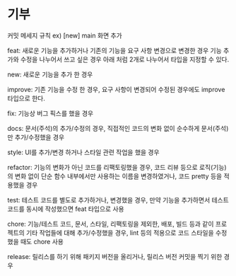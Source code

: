 # 기부

커밋 메세지 규칙  ex) [new] main 화면 추가

feat: 새로운 기능을 추가하거나 기존의 기능을 요구 사항 변경으로 변경한 경우
기능 추가와 수정을 나누어서 쓰고 싶은 경우 아래 처럼 2개로 나누어서 타입을 지정할 수 있다.

new: 새로운 기능을 추가 한 경우

improve: 기존 기능을 수정 한 경우, 요구 사항이 변경되어 수정된 경우에도 improve 타입으로 한다.

fix: 기능상 버그 픽스를 했을 경우

docs: 문서(주석)의 추가/수정의 경우, 직접적인 코드의 변화 없이 순수하게 문서(주석)만 추가/수정했을 경우

style: UI를 추가/변경 하거나 스타일 관련 작업을 했을 경우

refactor: 기능의 변화가 아닌 코드를 리팩토링했을 경우, 코드 리뷰 등으로 로직(기능)의 변화 없이 단순 함수 내부에서만 사용하는 이름을 변경하였거나, 코드 pretty 등을 적용했을 경우

test: 테스트 코드를 별도로 추가하거나, 변경했을 경우, 만약 기능을 추가하면서 테스트 코드를 동시에 작성했으면 feat 타입으로 사용

chore: 기능/테스트 코드, 문서, 스타일, 리팩토링을 제외한, 배포, 빌드 등과 같이 프로젝트의 기타 작업들에 대해 추가/수정했을 경우, lint 등의 적용으로 코드 스타일을 수정 했을 때도 chore 사용

release: 릴리스를 하기 위해 패키지 버전을 올리거나, 릴리스 버전 커밋을 찍기 위한 경우
